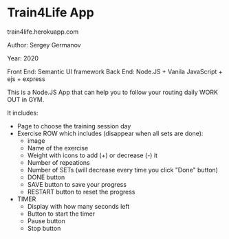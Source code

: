 # Train4Life App

train4life.herokuapp.com

Author: Sergey Germanov

Year: 2020

Front End: Semantic UI framework
Back End: Node.JS + Vanila JavaScript + ejs + express

This is a Node.JS App that can help you to follow your routing daily WORK OUT in GYM.

It includes:

- Page to choose the training session day
- Exercise ROW which includes (disappear when all sets are done):
  - image
  - Name of the exercise
  - Weight with icons to add (+) or decrease (-) it
  - Number of repeations
  - Number of SETs (will decrease every time you click "Done" button)
  - DONE button
  - SAVE button to save your progress
  - RESTART button to reset the progress
- TIMER
  - Display with how many seconds left
  - Button to start the timer
  - Pause button
  - Stop button
